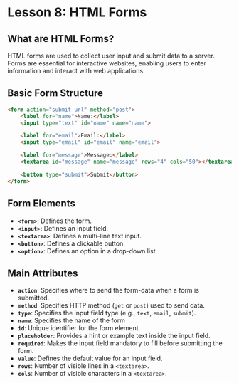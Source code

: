 # **Lesson 8: HTML Forms**

## **What are HTML Forms?**

HTML forms are used to collect user input and submit data to a server. Forms are essential for interactive websites, enabling users to enter information and interact with web applications.

## **Basic Form Structure**

```html
<form action="submit-url" method="post">
    <label for="name">Name:</label>
    <input type="text" id="name" name="name">

    <label for="email">Email:</label>
    <input type="email" id="email" name="email">

    <label for="message">Message:</label>
    <textarea id="message" name="message" rows="4" cols="50"></textarea>

    <button type="submit">Submit</button>
</form>
```
## **Form Elements**

-   **`<form>`**: Defines the form.
-   **`<input>`**: Defines an input field.
-   **`<textarea>`**: Defines a multi-line text input.
-   **`<button>`**: Defines a clickable button.
-  **`<option>`**: Defines an option in a drop-down list

## **Main Attributes**
-   **`action`**: Specifies where to send the form-data when a form is submitted.
-   **`method`**: Specifies HTTP method (`get` or `post`) used to send data.
-   **`type`**: Specifies the input field type (e.g., `text`, `email`, `submit`).
-   **`name`**: Specifies the name of the form
-   **`id`**: Unique identifier for the form element.
- **`placeholder`**: Provides a hint or example text inside the input field.
- **`required`**: Makes the input field mandatory to fill before submitting the form.
- **`value`**: Defines the default value for an input field.
-   **`rows`**: Number of visible lines in a `<textarea>`.
-   **`cols`**: Number of visible characters in a `<textarea>`.
<!--stackedit_data:
eyJoaXN0b3J5IjpbLTg2ODYxMTAzMiwxODUzNTE0NDk5LDczMD
k5ODExNl19
-->